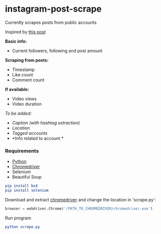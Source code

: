 # instagram-post-scrape
Currently scrapes posts from public accounts

Inspired by [this post](https://medium.com/@srujana.rao2/scraping-instagram-with-python-using-selenium-and-beautiful-soup-8b72c186a058)

**Basic info:**

- Current followers, following and post amount

**Scraping from posts:**

- Timestamp
- Like count
- Comment count

**If available:**

- Video views
- Video duration

*To be added:*

- *Caption (with hashtag extraction)*
- *Location*
- *Tagged accounts*
- *Info related to account *

### Requirements

- [Python](https://www.python.org/downloads/)
- [Chromedriver](http://chromedriver.chromium.org/)
- Selenium
- Beautiful Soup

```elm
pip install bs4
pip install selenium
```

Download and extract [chromedriver](http://chromedriver.chromium.org/) and change the location in 'scrape.py':

```python
browser = webdriver.Chrome('/PATH_TO_CHROMEDRIVER/chromedriver.exe')
```
Run program
```elm
python scrape.py
```
